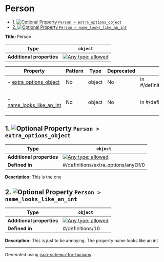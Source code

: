 # Person

- [1. ![Optional](https://img.shields.io/badge/Optional-yellow) Property `Person > extra_options_object`](#extra_options_object)
- [2. ![Optional](https://img.shields.io/badge/Optional-yellow) Property `Person > name_looks_like_an_int`](#name_looks_like_an_int)

**Title:** Person

| Type                      | `object`                                                                                                                          |
| ------------------------- | --------------------------------------------------------------------------------------------------------------------------------- |
| **Additional properties** | [![Any type: allowed](https://img.shields.io/badge/Any%20type-allowed-green)](# "Additional Properties of any type are allowed.") |

| Property                                             | Pattern | Type   | Deprecated | Definition                             | Title/Description                                                |
| ---------------------------------------------------- | ------- | ------ | ---------- | -------------------------------------- | ---------------------------------------------------------------- |
| - [extra_options_object](#extra_options_object )     | No      | object | No         | In #/definitions/extra_options/anyOf/0 | This is the one                                                  |
| - [name_looks_like_an_int](#name_looks_like_an_int ) | No      | object | No         | In #/definitions/10                    | This is just to be annoying. The property name looks like an int |

## <a name="extra_options_object"></a>1. ![Optional](https://img.shields.io/badge/Optional-yellow) Property `Person > extra_options_object`

| Type                      | `object`                                                                                                                          |
| ------------------------- | --------------------------------------------------------------------------------------------------------------------------------- |
| **Additional properties** | [![Any type: allowed](https://img.shields.io/badge/Any%20type-allowed-green)](# "Additional Properties of any type are allowed.") |
| **Defined in**            | #/definitions/extra_options/anyOf/0                                                                                               |

**Description:** This is the one

## <a name="name_looks_like_an_int"></a>2. ![Optional](https://img.shields.io/badge/Optional-yellow) Property `Person > name_looks_like_an_int`

| Type                      | `object`                                                                                                                          |
| ------------------------- | --------------------------------------------------------------------------------------------------------------------------------- |
| **Additional properties** | [![Any type: allowed](https://img.shields.io/badge/Any%20type-allowed-green)](# "Additional Properties of any type are allowed.") |
| **Defined in**            | #/definitions/10                                                                                                                  |

**Description:** This is just to be annoying. The property name looks like an int

----------------------------------------------------------------------------------------------------------------------------
Generated using [json-schema-for-humans](https://github.com/coveooss/json-schema-for-humans)
